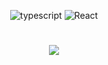 

<p align="center">
 <img src="https://img.shields.io/badge/typescript-76.2-black?labelColor=7159c1&style=flat" alt="typescript" />   <img src="https://img.shields.io/badge/React-JS-black?labelColor=7159c1&style=flat" alt="React" />





<h1 align="center">
  <img src="https://ik.imagekit.io/hld13bjzb1/Peek_2020-08-20_10-28_44t2COSgk.gif">
<h1>




